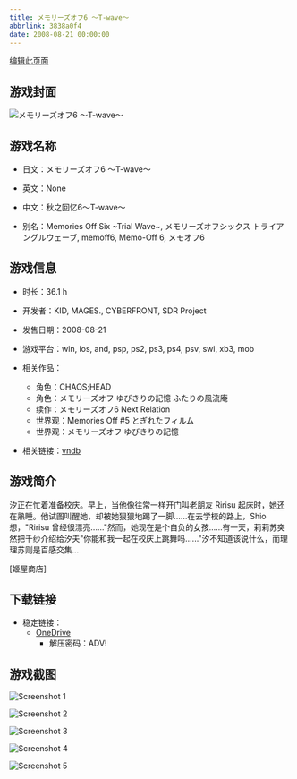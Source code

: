 ```yaml
---
title: メモリーズオフ6 ～T-wave～
abbrlink: 3838a0f4
date: 2008-08-21 00:00:00
---
```

[编辑此页面](https://github.com/ACG-3/ADV3-source/blob/main/source/_posts/games/%E3%83%A1%E3%83%A2%E3%83%AA%E3%83%BC%E3%82%BA%E3%82%AA%E3%83%956%20%EF%BD%9ET-wave%EF%BD%9E.md)

## 游戏封面

![メモリーズオフ6 ～T-wave～](https://pan.timero.xyz/d/onedrive/img_lib_001/%E3%83%A1%E3%83%A2%E3%83%AA%E3%83%BC%E3%82%BA%E3%82%AA%E3%83%956%20%EF%BD%9ET-wave%EF%BD%9E_cover.avif)


## 游戏名称

- 日文：メモリーズオフ6 ～T-wave～
- 英文：None
- 中文：秋之回忆6～T-wave～

- 别名：Memories Off Six ~Trial Wave~, メモリーズオフシックス トライアングルウェーブ, memoff6, Memo-Off 6, メモオフ6


## 游戏信息

- 时长：36.1 h
- 开发者：KID, MAGES., CYBERFRONT, SDR Project
- 发售日期：2008-08-21
- 游戏平台：win, ios, and, psp, ps2, ps3, ps4, psv, swi, xb3, mob
- 相关作品：
   - 角色：CHAOS;HEAD
   - 角色：メモリーズオフ ゆびきりの記憶 ふたりの風流庵
   - 续作：メモリーズオフ6 Next Relation
   - 世界观：Memories Off #5 とぎれたフィルム
   - 世界观：メモリーズオフ ゆびきりの記憶

- 相关链接：[vndb](https://vndb.org/v1646)


## 游戏简介

汐正在忙着准备校庆。早上，当他像往常一样开门叫老朋友 Ririsu 起床时，她还在熟睡。他试图叫醒她，却被她狠狠地踢了一脚......在去学校的路上，Shio 想，"Ririsu 曾经很漂亮......"然而，她现在是个自负的女孩......有一天，莉莉苏突然把千纱介绍给汐夫"你能和我一起在校庆上跳舞吗......"汐不知道该说什么，而理理苏则是百感交集...

[姬屋商店]


## 下载链接

- 稳定链接：
    - [OneDrive](https://pan.timero.xyz/onedrive/adv_lib_001/%E3%83%A1%E3%83%A2%E3%83%AA%E3%83%BC%E3%82%BA%E3%82%AA%E3%83%956%20%EF%BD%9ET-wave%EF%BD%9E)
        - 解压密码：ADV!



## 游戏截图


![Screenshot 1](https://pan.timero.xyz/d/onedrive/img_lib_001/%E3%83%A1%E3%83%A2%E3%83%AA%E3%83%BC%E3%82%BA%E3%82%AA%E3%83%956%20%EF%BD%9ET-wave%EF%BD%9E_Screenshot_1.avif)

![Screenshot 2](https://pan.timero.xyz/d/onedrive/img_lib_001/%E3%83%A1%E3%83%A2%E3%83%AA%E3%83%BC%E3%82%BA%E3%82%AA%E3%83%956%20%EF%BD%9ET-wave%EF%BD%9E_Screenshot_2.avif)

![Screenshot 3](https://pan.timero.xyz/d/onedrive/img_lib_001/%E3%83%A1%E3%83%A2%E3%83%AA%E3%83%BC%E3%82%BA%E3%82%AA%E3%83%956%20%EF%BD%9ET-wave%EF%BD%9E_Screenshot_3.avif)

![Screenshot 4](https://pan.timero.xyz/d/onedrive/img_lib_001/%E3%83%A1%E3%83%A2%E3%83%AA%E3%83%BC%E3%82%BA%E3%82%AA%E3%83%956%20%EF%BD%9ET-wave%EF%BD%9E_Screenshot_4.avif)

![Screenshot 5](https://pan.timero.xyz/d/onedrive/img_lib_001/%E3%83%A1%E3%83%A2%E3%83%AA%E3%83%BC%E3%82%BA%E3%82%AA%E3%83%956%20%EF%BD%9ET-wave%EF%BD%9E_Screenshot_5.avif)

